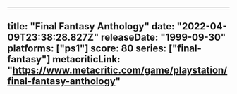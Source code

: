 
---
title: "Final Fantasy Anthology"
date: "2022-04-09T23:38:28.827Z"
releaseDate: "1999-09-30"
platforms: ["ps1"]
score: 80
series: ["final-fantasy"]
metacriticLink: "https://www.metacritic.com/game/playstation/final-fantasy-anthology"
---
